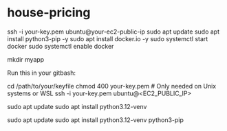 # house-pricing
ssh -i your-key.pem ubuntu@your-ec2-public-ip
sudo apt update
sudo apt install python3-pip -y
sudo apt install docker.io -y
sudo systemctl start docker
sudo systemctl enable docker

mkdir myapp

Run this in your gitbash:

cd /path/to/your/keyfile
chmod 400 your-key.pem   # Only needed on Unix systems or WSL
ssh -i your-key.pem ubuntu@<EC2_PUBLIC_IP>

sudo apt update
sudo apt install python3.12-venv

sudo apt update
sudo apt install python3.12-venv python3-pip


